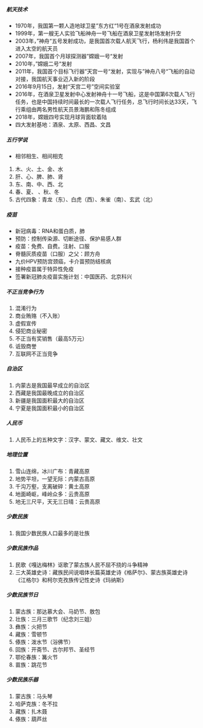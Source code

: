 ##### 航天技术

- 1970年，我国第一颗人造地球卫星”东方红“1号在酒泉发射成功
- 1999年，第一艘无人实验飞船神舟一号飞船在酒泉卫星发射场发射升空
- 2003年，”神舟“五号发射成功，是我国首次载人航天飞行，杨利伟是我国首个进入太空的航天员
- 2007年，我国首个月球探测器”嫦娥一号“发射
- 2010年，”嫦娥二号“发射
- 2011年，我国首个目标飞行器”天宫一号“发射，实现与”神舟八号“飞船的自动对接，我国航天事业迈入新的阶段
- 2016年9月15日，发射“天宫二号”空间实验室
- 2016年，在酒泉卫星发射中心发射神舟十一号飞船，这是中国第6次载人飞行任务，也是中国持续时间最长的一次载人飞行任务，总飞行时间长达33天，飞行乘组由两名男性航天员景海鹏和陈冬组成
- 2018年，嫦娥四号实现月球背面软着陆
- 四大发射基地：酒泉、太原、西昌、文昌

##### 五行学说

- 相邻相生、相间相克 
1. 木、火、土、金、水
2. 肝、心、脾、肺、肾 
3. 东、南、中、西、北
4. 春、夏、  、秋、冬
5. 古代四象：青龙（东）、白虎（西）、朱雀（南）、玄武（北）

##### 疫苗

- 新冠病毒：RNA和蛋白质，肺
- 预防：控制传染源、切断途径、保护易感人群
- 疫苗：免费、自费。注射、口服
- 脊髓灰质疫苗（口服）之父：顾方舟
- 九价HPV预防宫颈癌，卡介苗预防结核病
- 接种疫苗属于特异性免疫
- 签署新冠肺炎疫苗实施计划：中国医药、北京科兴

##### 不正当竞争行为

1. 混淆行为
2. 商业贿赂（不入账）
3. 虚假宣传
4. 侵犯商业秘密
5. 不正当有奖销售（最高5万元）
6. 诋毁商誉
7. 互联网不正当竞争

##### 自治区

1. 内蒙古是我国最早成立的自治区
2. 西藏是我国最晚成立的自治区
3. 新疆是我国面积最大的自治区
4. 宁夏是我国面积最小的自治区

##### 人民币

1. 人民币上的五种文字：汉字、蒙文、藏文、维文、壮文

##### 地理位置

1. 雪山连绵，冰川广布：青藏高原
2. 地势平坦，一望无际：内蒙古高原
3. 千沟万壑，支离破碎：黄土高原
4. 地面崎岖，峰岭众多：云贵高原
5. 地无三尺平，天无三日晴：云贵高原

##### 少数民族

1. 我国少数民族人口最多的是壮族

##### 少数民族作品

1. 民歌《嘎达梅林》讴歌了蒙古族人民不屈不挠的斗争精神
2. 三大英雄史诗：藏族民间说唱体长篇英雄史诗《格萨尔》、蒙古族英雄史诗《江格尔》和柯尔克孜族传记性史诗《玛纳斯》

##### 少数民族节日

1. 蒙古族：那达慕大会、马奶节、敖包
2. 壮族：三月三歌节（纪念刘三姐）
3. 彝族：火把节
4. 藏族：雪顿节
5. 傣族：泼水节（浴佛节）
6. 回族：开斋节、古尔邦节、圣经节
7. 鄂伦春族：篝火节
8. 苗族：跳花节

##### 少数民族乐器

1. 蒙古族：马头琴
2. 哈萨克族：冬不拉
3. 藏族：扎木聂
4. 傣族：葫芦丝